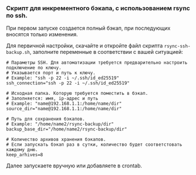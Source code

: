 ### **Скрипт для инкрементного бэкапа, с использованием rsync по ssh.**

При первом запуске создается полный бэкап, при последующих вносятся только изменения.

Для первичной настройки, скачайте и откройте файл скрипта `rsync-ssh-backup.sh`, заполните переменные в соответствии с вашей ситуацией:

```
# Параметры SSH. Для автоматизации требуется предварительно настроить подключение по ключу.
# Указывается порт и путь к ключу.
# Example: "ssh -p 22 -i ~/.ssh/id_ed25519"
ssh_connection="ssh -p 22 -i ~/.ssh/id_ed25519"

# Исходная папка. Которую требуется поместить в бэкап.
# Заполняется: имя, ip-адрес и путь
# Example: "name@192.168.1.1:/home/name/dir"
source_dir="name@192.168.1.1:/home/name/dir"

# Путь для сохранения бэкапов.
# Example: "/home/name2/rsync-backup/dir"
backup_base_dir="/home/name2/rsync-backup/dir"

# Количество архивов хранения бэкапов.
# Если запускать бэкап раз в сутки, количество будет соответстовать каждому дню.
keep_arhives=8
```

Далее запускаете вручную или добавляете в crontab.
